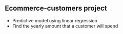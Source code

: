 ## Ecommerce-customers project  
- Predictive model using linear regression  
- Find the yearly amount that a customer will spend
